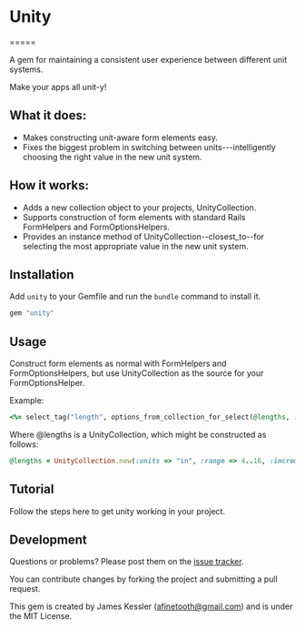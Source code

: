 # Unity
=====

A gem for maintaining a consistent user experience between different unit systems.

Make your apps all unit-y!

## What it does:

* Makes constructing unit-aware form elements easy.
* Fixes the biggest problem in switching between units---intelligently choosing the right value in the new unit system.

## How it works:

* Adds a new collection object to your projects, UnityCollection.
* Supports construction of form elements with standard Rails FormHelpers and FormOptionsHelpers.
* Provides an instance method of UnityCollection--closest_to--for selecting the most appropriate value in the new unit system.

## Installation

Add `unity` to your Gemfile and run the `bundle` command to install it.

```ruby
gem "unity"
```

## Usage

Construct form elements as normal with FormHelpers and FormOptionsHelpers, but use UnityCollection as the source for your FormOptionsHelper.

Example:

```ruby
<%= select_tag("length", options_from_collection_for_select(@lengths, :with_units, :without_units, @lengths.closest_to("29 cm"))) %>
```

Where @lengths is a UnityCollection, which might be constructed as follows:

```ruby
@lengths = UnityCollection.new(:units => "in", :range => 4..16, :increment => 0.5)
```

## Tutorial

Follow the steps here to get unity working in your project.

## Development

Questions or problems? Please post them on the [issue tracker](https://github.com/afinetooth/unity/issues). 

You can contribute changes by forking the project and submitting a pull request. 

This gem is created by James Kessler (afinetooth@gmail.com) and is under the MIT License.